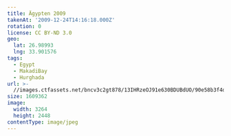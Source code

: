 ```yaml
---
title: Ägypten 2009
takenAt: '2009-12-24T14:16:18.000Z'
rotation: 0
license: CC BY-ND 3.0
geo:
  lat: 26.98993
  lng: 33.901576
tags:
  - Egypt
  - MakadiBay
  - Hurghada
url: >-
  //images.ctfassets.net/bncv3c2gt878/13IHRzeOJ91e630BDUBdUO/90e58b3f4db6aac52f3296fce71a5385/gypten-2009_4345851805_o
size: 1609362
image:
  width: 3264
  height: 2448
contentType: image/jpeg
---
```


